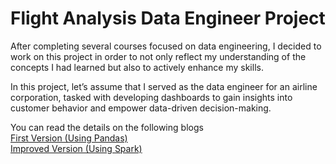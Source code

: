 # Flight Analysis Data Engineer Project 
After completing several courses focused on data engineering, I decided to work on this project in order to not only reflect my understanding of the concepts I had learned but also to actively enhance my skills.

In this project, let’s assume that I served as the data engineer for an airline corporation, tasked with developing dashboards to gain insights into customer behavior and empower data-driven decision-making.

You can read the details on the following blogs  
[First Version (Using Pandas)](https://medium.com/@fasaiserikijcharoen/how-i-created-my-first-data-engineer-project-5a6f3f0db6a9)  
[Improved Version (Using Spark)](https://medium.com/@fasaiserikijcharoen/how-i-created-my-first-data-engineer-project-improved-de6296dce2ef)

